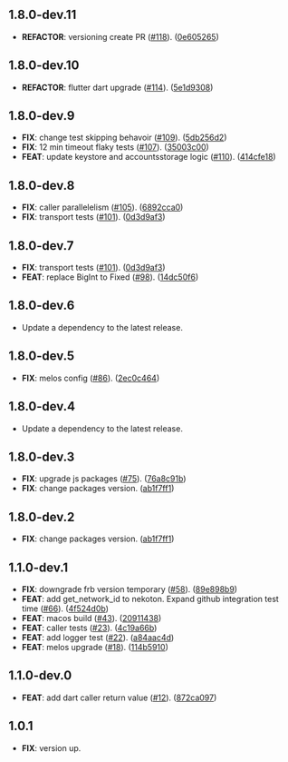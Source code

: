## 1.8.0-dev.11

 - **REFACTOR**: versioning create PR ([#118](https://github.com/broxus/nekoton_bridge/issues/118)). ([0e605265](https://github.com/broxus/nekoton_bridge/commit/0e605265d9f3abe946df5d39f5ad5cf0a2aeca76))

## 1.8.0-dev.10

 - **REFACTOR**: flutter dart upgrade ([#114](https://github.com/broxus/nekoton_bridge/issues/114)). ([5e1d9308](https://github.com/broxus/nekoton_bridge/commit/5e1d93083db6565fe9b19c06a354efd3ba6db706))

## 1.8.0-dev.9

 - **FIX**: change test skipping behavoir ([#109](https://github.com/broxus/nekoton_bridge/issues/109)). ([5db256d2](https://github.com/broxus/nekoton_bridge/commit/5db256d2a9a73904ff4e3a0c7b4345aa20fb981a))
 - **FIX**: 12 min timeout flaky tests ([#107](https://github.com/broxus/nekoton_bridge/issues/107)). ([35003c00](https://github.com/broxus/nekoton_bridge/commit/35003c00a70a48dbcd8afb84725531307543f13f))
 - **FEAT**: update keystore and accountsstorage logic ([#110](https://github.com/broxus/nekoton_bridge/issues/110)). ([414cfe18](https://github.com/broxus/nekoton_bridge/commit/414cfe18b3bac75b9bc58878e1ab8f29fe9045eb))

## 1.8.0-dev.8

 - **FIX**: caller parallelelism ([#105](https://github.com/broxus/nekoton_bridge/issues/105)). ([6892cca0](https://github.com/broxus/nekoton_bridge/commit/6892cca0af429d4bfad3ae6b03a9d8f89044931b))
 - **FIX**: transport tests ([#101](https://github.com/broxus/nekoton_bridge/issues/101)). ([0d3d9af3](https://github.com/broxus/nekoton_bridge/commit/0d3d9af375c12a55eb525fc2d6afcb96427c869f))

## 1.8.0-dev.7

 - **FIX**: transport tests ([#101](https://github.com/broxus/nekoton_bridge/issues/101)). ([0d3d9af3](https://github.com/broxus/nekoton_bridge/commit/0d3d9af375c12a55eb525fc2d6afcb96427c869f))
 - **FEAT**: replace BigInt to Fixed ([#98](https://github.com/broxus/nekoton_bridge/issues/98)). ([14dc50f6](https://github.com/broxus/nekoton_bridge/commit/14dc50f6e55fae59452dd250a306bd761e5b186e))

## 1.8.0-dev.6

 - Update a dependency to the latest release.

## 1.8.0-dev.5

 - **FIX**: melos config ([#86](https://github.com/broxus/nekoton_bridge/issues/86)). ([2ec0c464](https://github.com/broxus/nekoton_bridge/commit/2ec0c4647746be298c84b362fdaf73353133008f))

## 1.8.0-dev.4

 - Update a dependency to the latest release.

## 1.8.0-dev.3

 - **FIX**: upgrade js packages ([#75](https://github.com/broxus/nekoton_bridge/issues/75)). ([76a8c91b](https://github.com/broxus/nekoton_bridge/commit/76a8c91b0317e7f815a4611e71a0d8b54a9247cc))
 - **FIX**: change packages version. ([ab1f7ff1](https://github.com/broxus/nekoton_bridge/commit/ab1f7ff13e7e874b1a8dcf7172464a76e843e246))

## 1.8.0-dev.2

 - **FIX**: change packages version. ([ab1f7ff1](https://github.com/broxus/nekoton_bridge/commit/ab1f7ff13e7e874b1a8dcf7172464a76e843e246))

## 1.1.0-dev.1

 - **FIX**: downgrade frb version temporary ([#58](https://github.com/broxus/nekoton_bridge/issues/58)). ([89e898b9](https://github.com/broxus/nekoton_bridge/commit/89e898b9e4acc07d35be4ef296e9e0baeb572f82))
 - **FEAT**: add get_network_id to nekoton. Expand github integration test time ([#66](https://github.com/broxus/nekoton_bridge/issues/66)). ([4f524d0b](https://github.com/broxus/nekoton_bridge/commit/4f524d0b09962faf395769722c9d393c1a71398f))
 - **FEAT**: macos build ([#43](https://github.com/broxus/nekoton_bridge/issues/43)). ([20911438](https://github.com/broxus/nekoton_bridge/commit/20911438421747a3f01add0b02e599b14cbe3068))
 - **FEAT**: caller tests ([#23](https://github.com/broxus/nekoton_bridge/issues/23)). ([4c19a66b](https://github.com/broxus/nekoton_bridge/commit/4c19a66b6fd7637a1059fd68010157531a5c487c))
 - **FEAT**: add logger test ([#22](https://github.com/broxus/nekoton_bridge/issues/22)). ([a84aac4d](https://github.com/broxus/nekoton_bridge/commit/a84aac4dea958e197567747326cb12f62bc8c2dd))
 - **FEAT**: melos upgrade ([#18](https://github.com/broxus/nekoton_bridge/issues/18)). ([114b5910](https://github.com/broxus/nekoton_bridge/commit/114b591083670f714ea03050eb14e84a572cd729))

## 1.1.0-dev.0

 - **FEAT**: add dart caller return value ([#12](https://github.com/broxus/nekoton_bridge/issues/12)). ([872ca097](https://github.com/broxus/nekoton_bridge/commit/872ca09747c48b0ffc67000391f77496ea19350f))

## 1.0.1

 - **FIX**: version up.

